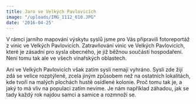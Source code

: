 ```yaml
---
title: Jaro ve Velkých Pavlovicích
image: "/uploads/IMG_1112_610.JPG"
date: '2016-04-25'
---
```



<div class="_li">
<div class="uiContextualLayerParent">
<div class="fb_content clearfix ">
<div>
<div class="_2gqw">
<div class="clearfix">
<div class="_4bl7">
<div class="clearfix">
<div class="_4bl7 _2uor _5onn">
<div data-referrer="PagePostsPagelet_269120446533000">
<div class="_5ay5">
<div data-referrer="PagePostsSectionPagelet-269120446533000-0">
<div class="_1k4h _5ay5">
<div class="_5sem">
<div class="_5t6j">
<div class="_1k4h _5ay5">
<div class="_5sem">
<div class="_5pcb">
<div class="_4-u2 mbm _5jmm _5pat _5v3q _4-u8" data-ft="{&quot;top_level_post_id&quot;:&quot;843268399118199&quot;,&quot;tl_objid&quot;:&quot;843268399118199&quot;,&quot;fbfeed_location&quot;:36}" data-time="1461594627">
<div class="_3ccb" data-gt="{&quot;type&quot;:&quot;click2canvas&quot;,&quot;fbsource&quot;:703,&quot;ref&quot;:&quot;nf_generic&quot;}">
<div class="userContentWrapper _5pcr">
<div class="_1dwg _1w_m">
<div class="_5pbx userContent" data-ft="{&quot;tn&quot;:&quot;K&quot;}" markdown="1">
V rámci jarního mapování výskytu syslů jsme pro Vás připravili
fotoreportáž z vinic ve Velkých Pavlovicích. Zatravňování vinic ve
Velkých Pavlovicích, které je zásadní pro sysla obecného, je již běžnou
součástí hospodaření. Není tomu tak ale ve všech vinařských oblastech. 

Ani ve Velkých Pavlovicích však zatím sysli nemají vyhráno. Sysli zde
žijí zdá se velice rozptýleně, zcela jiným způsobem než na ostatních
lokalitách, kde tvoří na malých plochách hustě osídlené kolonie. Proč
tomu tak je, a jaký to má vliv na populaci zatím nevíme. Je nám
například záhadou, jak se tady každý rok najdou samci a samice a
rozmnoží se. 

</div>
</div>
</div>
</div>
</div>
</div>
</div>
</div>
</div>
</div>
</div>
</div>
</div>
</div>
</div>
</div>
</div>
</div>
</div>
</div>
</div>
</div>
</div>



